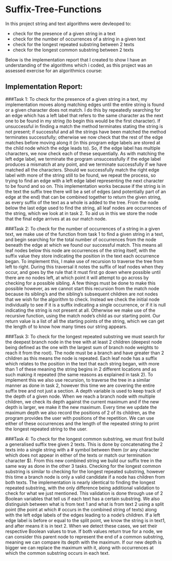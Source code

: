 # Suffix-Tree-Functions

In this project string and text algorithms were devleoped to:
- check for the presence of a given string in a text
- check for the number of occurrences of a string in a given text
- check for the longest repeated substring between 2 texts
- check for the longest common substring between 2 texts

Below is the implementation report that I created to show I have an understanding of the algorithms which i coded, as this project was an assessed exercise for an algorithmics course:

## Implementation Report:

###Task 1:
To check for the presence of a given string in a text, my implementation moves along matching edges until the entire string is found or a given character does not match.
I do this by repeatedly searching for an edge which has a left label that refers to the same character as the next one to be found in my string (to begin this would be the first character). If unsuccessful in finding a match the method terminates stating the string is not present; if successful and all the strings have been matched the method terminates successfully; otherwise we now check that the rest of the edge matches before moving along it (in this program edge labels are stored at the child node which the edge leads to). 
So, if the edge label has multiple characters, we now check each of these sequentially. As with matching the left edge label, we terminate the program unsuccessfully if the edge label produces a mismatch at any point, and we terminate successfully if we have matched all the characters. Should we successfully match the right edge label with more of the string still to be found, we repeat the process, so trying to find an edge with a left edge label representing the next character to be found and so on.
This implementation works because if the string is in the text the suffix tree there will be a set of edges (and potentially part of an edge at the end) that can be combined together to return the given string, as every suffix of the text as a whole is added to the tree. From the node below the last edge used to find the string, all leaf nodes are occurrences of the string, which we look at in task 2. To aid us in this we store the node that the final edge arrives at as our match node.

###Task 2:
To check for the number of occurrences of a string in a given text, we make use of the function from task 1 to find a given string in a text, and begin searching for the total number of occurrences from the node beneath the edge at which we found our successful match. This means all leaf nodes below this node are occurrences of the string itself, with the suffix value they store indicating the position in the text each occurrence began.
To implement this, I make use of recursion to traverse the tree from left to right. During this traversal it notes the suffix of leaf nodes when they occur, and goes by the rule that it must first go down where possible until there are no nodes left, at which point it  will attempt to go across by checking for a possible sibling. A few things must be done to make this possible however, as we cannot start this recursion from the match node because its sibling’s and the sibling’s subsequent children are not nodes that we wish for the algorithm to check. Instead we check the initial node individually to see if it is a suffix indicating a single occurrence, or if it is null indicating the string is not present at all. Otherwise we make use of the recursive function, using the match node’s child as our starting point. Our return value is a list of all the starting points of the string, which we can get the length of to know how many times our string appears. 

###Task 3:
To check for the longest repeated substring we must search for the deepest branch node in the tree with at least 2 children (deepest node being defined as the one with the largest sum of branch node weights to reach it from the root). The node must be a branch and have greater than 2 children as this means the node is repeated. Each leaf node has a suffix which relates to the position in the text that each string began, with more than 1 of these meaning the string begins in 2 different locations and as such making it repeated (the same reasons as explained in task 2).
To implement this we also use recursion, to traverse the tree in a similar manner as done in task 2, however this time we are covering the entire suffix tree and not just a section. A depth variable is used to keep track of the depth of a given node. When we reach a branch node with multiple children, we check its depth against the current maximum and if the new depth is larger, we make it the new maximum. Every time we update the maximum depth we also record the positions of 2 of its children, as the program provides the user with positions of the repetition. We can use either of these occurrences and the length of the repeated string to print the longest repeated string to the user.

###Task 4:
To check for the longest common substring, we must first build a generalised suffix tree given 2 texts. This is done by concatenating the 2 texts into a single string with a # symbol between them (or any character which does not appear in either of the texts or match our termination character $). From this new combined string we build our suffix tree in the same way as done in the other 3 tasks.
Checking for the longest common substring is similar to checking for the longest repeated substring, however this time a branch node is only a valid candidate if a node has children from both texts. The implementation is nearly identical to finding the longest repeated substring, with the only difference being additional validation to check for what we just mentioned. This validation is done through use of 2 Boolean variables that tell us if each text has a certain substring. We also distinguish between what is from text 1 and what is from text 2 using a split point (the point at which # occurs in the combined string of texts) along with the left edge labels of the edges leading to a node’s children. If a left edge label is before or equal to the split point, we know the string is in text1, and after means it is in text 2. When we detect these cases, we set their respective Boolean values to true. If both values return true for a node, we can consider this parent node to represent the end of a common substring, meaning we can compare its depth with the maximum. If our new depth is bigger we can replace the maximum with it, along with occurrences at which the common substring occurs in each text.
